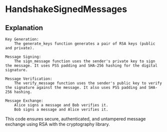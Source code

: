 # HandshakeSignedMessages

## Explanation

    Key Generation:
        The generate_keys function generates a pair of RSA keys (public and private).

    Message Signing:
        The sign_message function uses the sender's private key to sign the message. It uses PSS padding and SHA-256 hashing for the digital signature.

    Message Verification:
        The verify_message function uses the sender's public key to verify the signature against the message. It also uses PSS padding and SHA-256 hashing.

    Message Exchange:
        Alice signs a message and Bob verifies it.
        Bob signs a message and Alice verifies it.

This code ensures secure, authenticated, and untampered message exchange using RSA with the cryptography library.
